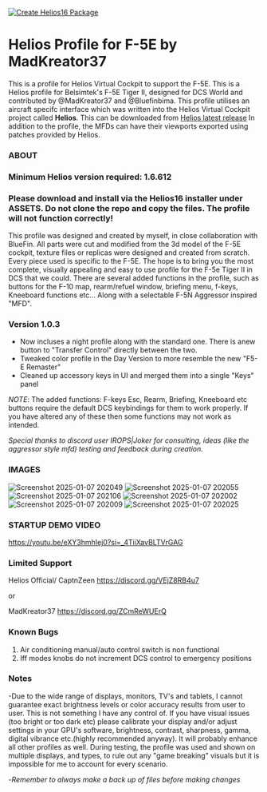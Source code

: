 [![Create Helios16 Package](https://github.com/HeliosProfiles/DCS-F-5E-Profile-by-MadKreator37/actions/workflows/BuildProfilePackage.yml/badge.svg)](https://github.com/HeliosProfiles/DCS-F-5E-Profile-by-MadKreator37/actions/workflows/BuildProfilePackage.yml)
# Helios Profile for F-5E by MadKreator37
This is a profile for Helios Virtual Cockpit to support the F-5E.
This is a Helios profile for Belsimtek's F-5E Tiger II, designed for DCS World and contributed by @MadKreator37 and @Bluefinbima. 
This profile utilises an aircraft specifc interface which was written into the Helios Virtual Cockpit project called **Helios**.  This can be downloaded from [Helios latest release](https://github.com/HeliosVirtualCockpit/Helios/releases/latest)
In addition to the profile, the MFDs can have their viewports exported using patches provided by Helios.

### ABOUT

### Minimum Helios version required: 1.6.612

### Please download and install via the Helios16 installer under ASSETS. Do not clone the repo and copy the files. The profile will not function correctly!

This profile was designed and created by myself, in close collaboration with BlueFin. All parts were cut and modified from the 3d model of the F-5E cockpit, texture files or replicas were designed and created from scratch. Every piece used is specific to the F-5E.  The hope is to bring you the most complete, visually appealing and easy to use profile for the F-5e Tiger II in DCS that we could.  There are several added functions in the profile, such as buttons for the F-10 map, rearm/refuel window, briefing menu, f-keys, Kneeboard functions etc... Along with a selectable F-5N Aggressor inspired "MFD". 

### Version 1.0.3 
- Now incluses a night profile along with the standard one. There is anew button to "Transfer Control" directly between the two.
- Tweaked color profile in the Day Version to more resemble the new "F5-E Remaster"
- Cleaned up accessory keys in UI and merged them into a single "Keys" panel


*NOTE*: The added functions:  F-keys Esc, Rearm, Briefing, Kneeboard etc buttons require the default DCS keybindings for them to work properly. If you have altered any of these then some functions may not work as intended.

*Special thanks to discord user IROPS|Joker for consulting, ideas (like the aggressor style mfd) testing and feedback during creation.*


### IMAGES 
![Screenshot 2025-01-07 202049](https://github.com/user-attachments/assets/a77425d2-f18b-41b0-a98a-bf74674c7a7e)
![Screenshot 2025-01-07 202055](https://github.com/user-attachments/assets/32a4cfc8-b6aa-4f45-b5df-0b9466047328)
![Screenshot 2025-01-07 202106](https://github.com/user-attachments/assets/5c203e21-d197-4d02-982d-4380ce010dc0)
![Screenshot 2025-01-07 202002](https://github.com/user-attachments/assets/5e06359a-2c81-449a-aded-239f5ad06fc9)
![Screenshot 2025-01-07 202009](https://github.com/user-attachments/assets/de03a67a-c3a6-4e6f-99e9-85e12e581ab7)
![Screenshot 2025-01-07 202025](https://github.com/user-attachments/assets/b2105435-df14-4c64-ae93-1d98b11cd6c0)

###  STARTUP DEMO VIDEO

https://youtu.be/eXY3hmhIej0?si=_4TiiXavBLTVrGAG


### Limited Support

Helios Official/ CaptnZeen     https://discord.gg/VEjZ8RB4u7

or

MadKreator37  https://discord.gg/ZCmReWUErQ

### Known Bugs

1. Air conditioning manual/auto control switch is non functional
2. Iff modes knobs do not increment DCS control to emergency positions

 
### Notes

-Due to the wide range of displays, monitors, TV's and tablets,  I cannot guarantee exact brightness levels or color accuracy results from user to user. This is not something I have any control of. If you have visual issues (too bright or too dark etc)  please calibrate your display and/or adjust settings in your GPU's software, brightness, contrast, sharpness, gamma, digital vibrance etc.(highly recommended anyway). It will probably enhance all other profiles as well. During testing, the profile was used and shown on multiple displays, and types,  to rule out any "game breaking" visuals but it is impossible for me to account for every scenario.

-*Remember to always make a back up of files before making changes*
